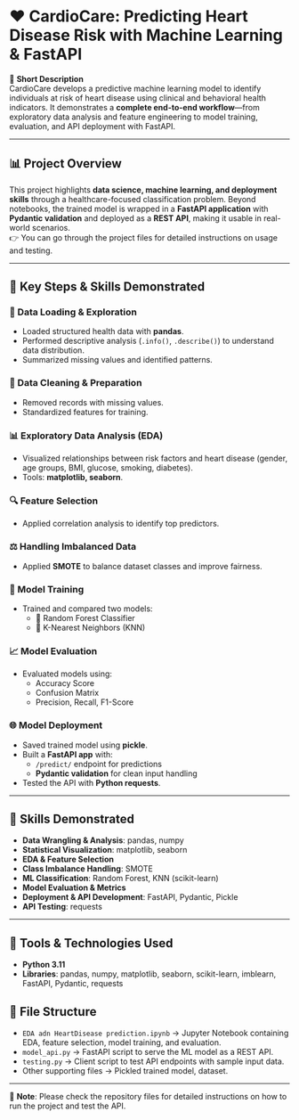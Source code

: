 # ❤️ CardioCare: Predicting Heart Disease Risk with Machine Learning & FastAPI 

📌 **Short Description**  
CardioCare develops a predictive machine learning model to identify individuals at risk of heart disease using clinical and behavioral health indicators. It demonstrates a **complete end-to-end workflow**—from exploratory data analysis and feature engineering to model training, evaluation, and API deployment with FastAPI.  

---

## 📊 Project Overview  
This project highlights **data science, machine learning, and deployment skills** through a healthcare-focused classification problem. Beyond notebooks, the trained model is wrapped in a **FastAPI application** with **Pydantic validation** and deployed as a **REST API**, making it usable in real-world scenarios.  
👉 You can go through the project files for detailed instructions on usage and testing.  

---

## 🚀 Key Steps & Skills Demonstrated  

### 📂 Data Loading & Exploration  
- Loaded structured health data with **pandas**.  
- Performed descriptive analysis (`.info()`, `.describe()`) to understand data distribution.  
- Summarized missing values and identified patterns.  

### 🧹 Data Cleaning & Preparation  
- Removed records with missing values.  
- Standardized features for training.  

### 📊 Exploratory Data Analysis (EDA)  
- Visualized relationships between risk factors and heart disease (gender, age groups, BMI, glucose, smoking, diabetes).  
- Tools: **matplotlib, seaborn**.  

### 🔍 Feature Selection  
- Applied correlation analysis to identify top predictors.  

### ⚖️ Handling Imbalanced Data  
- Applied **SMOTE** to balance dataset classes and improve fairness.  

### 🧠 Model Training  
- Trained and compared two models:  
  - 🌲 Random Forest Classifier  
  - 📍 K-Nearest Neighbors (KNN)  

### 📈 Model Evaluation  
- Evaluated models using:  
  - Accuracy Score  
  - Confusion Matrix  
  - Precision, Recall, F1-Score  

### 🌐 Model Deployment  
- Saved trained model using **pickle**.  
- Built a **FastAPI app** with:  
  - `/predict/` endpoint for predictions  
  - **Pydantic validation** for clean input handling  
- Tested the API with **Python requests**.  

---

## 📌 Skills Demonstrated  
- **Data Wrangling & Analysis**: pandas, numpy  
- **Statistical Visualization**: matplotlib, seaborn  
- **EDA & Feature Selection**  
- **Class Imbalance Handling**: SMOTE  
- **ML Classification**: Random Forest, KNN (scikit-learn)  
- **Model Evaluation & Metrics**  
- **Deployment & API Development**: FastAPI, Pydantic, Pickle  
- **API Testing**: requests  

---

## 🧰 Tools & Technologies Used  
- **Python 3.11**  
- **Libraries**: pandas, numpy, matplotlib, seaborn, scikit-learn, imblearn, FastAPI, Pydantic, requests  

## 📂 File Structure  
- `EDA adn HeartDisease prediction.ipynb` → Jupyter Notebook containing EDA, feature selection, model training, and evaluation.  
- `model_api.py` → FastAPI script to serve the ML model as a REST API.  
- `testing.py` → Client script to test API endpoints with sample input data.  
- Other supporting files → Pickled trained model, dataset.  
---

🔗 **Note**: Please check the repository files for detailed instructions on how to run the project and test the API.  
